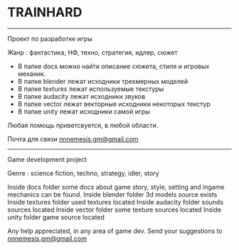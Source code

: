 # **TRAINHARD**

----------------------------------------------------

Проект по разработке игры

Жанр : фантастика, НФ, техно, стратегия, идлер, сюжет


- В папке docs можно найти описание сюжета, стиля и игровых механик.
- В папке blender лежат исходники трехмерных моделей
- В папке textures лежат используемые текстуры
- В папке audacity лежат исходники звуков
- В папке vector лежат векторные исходники некоторых текстур
- В папке unity лежат исходники самой игры


Любая помощь приветсвуется, в любой области.

Почта для связи nnnemesis.gm@gmail.com

----------------------------------------------------
Game development project

Genre : science fiction, techno, strategy, idler, story

Inside docs folder some docs about game story, style, setting and ingame mechanics can be found.
Inside blender folder 3d models source exists
Inside textures folder used textures located
Inside audacity folder sounds sources located
Inside vector folder some texture sources located
Inside unity folder game source located

Any help appreciated, in any area of game dev.
Send your suggestions to nnnemesis.gm@gmail.com